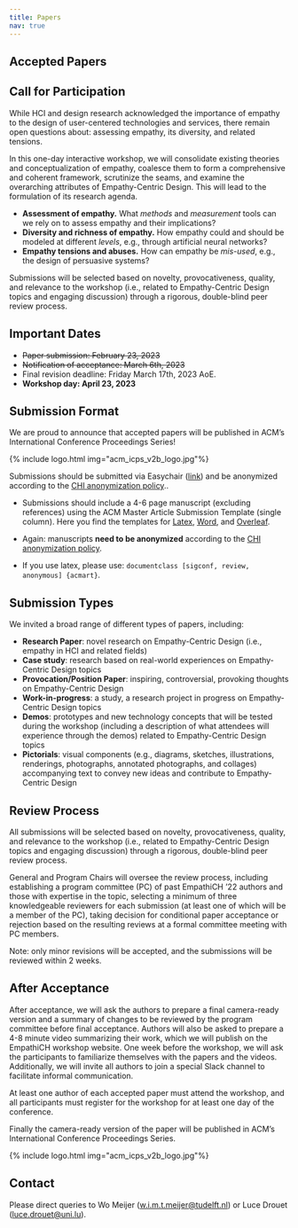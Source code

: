 ```yaml
---
title: Papers
nav: true
---
```


## Accepted Papers


## Call for Participation
<!-- TODO: update this to the copy that Luce wrote -->
While HCI and design research acknowledged the importance of empathy to the design of user-centered technologies and services, there remain open questions about: assessing empathy, its diversity, and related tensions.

In this one-day interactive workshop, we will consolidate existing theories and conceptualization of empathy, coalesce them to form a comprehensive and coherent framework, scrutinize the seams, and examine the overarching attributes of Empathy-Centric Design. This will lead to the formulation of its research agenda.

- **Assessment of empathy.** What *methods* and *measurement* tools can we rely on to assess empathy and their implications?
- **Diversity and richness of empathy.** How empathy could and should be modeled at different *levels*, e.g., through artificial neural networks?
- **Empathy tensions and abuses.** How can empathy be *mis-used*, e.g., the design of persuasive systems?

Submissions will be selected based on novelty, provocativeness, quality, and relevance to the workshop (i.e., related to Empathy-Centric Design topics and engaging discussion) through a rigorous, double-blind peer review process.

## Important Dates

- ~~Paper submission: February 23, 2023~~
- ~~Notification of acceptance: March 6th, 2023~~
- Final revision deadline: Friday March 17th, 2023 AoE.
- **Workshop day: April 23, 2023**

## Submission Format

We are proud to announce that accepted papers will be published in ACM’s International Conference Proceedings Series!
<div class="logos">
{% include logo.html img="acm_icps_v2b_logo.jpg"%}
</div>

Submissions should be submitted via Easychair ([link](https://easychair.org/conferences/?conf=empathich2023)) and be anonymized according to the [CHI anonymization policy](https://chi2023.acm.org/submission-guides/chi-anonymization-policy/)..

- Submissions should include a 4-6 page manuscript (excluding references) using the ACM Master Article Submission Template (single column). Here you find the templates for [Latex](https://www.acm.org/binaries/content/assets/publications/consolidated-tex-template/acmart-primary.zip), [Word](https://www.acm.org/binaries/content/assets/publications/taps/acm_submission_template.docx), and [Overleaf](https://www.overleaf.com/latex/templates/acm-conference-proceedings-master-template/pnrfvrrdbfwt).

- Again: manuscripts **need to be anonymized** according to the [CHI anonymization policy](https://chi2023.acm.org/submission-guides/chi-anonymization-policy/).
- If you use latex, please use: ``documentclass [sigconf, review, anonymous] {acmart}``.

## Submission Types

We invited a broad range of different types of papers, including:

- **Research Paper**: novel research on Empathy-Centric Design (i.e., empathy in HCI and related fields)
- **Case study**: research based on real-world experiences on Empathy-Centric Design topics
- **Provocation/Position Paper**: inspiring, controversial, provoking thoughts on Empathy-Centric Design
- **Work-in-progress**: a study, a research project in progress on Empathy-Centric Design topics
- **Demos**: prototypes and new technology concepts that will be tested during the workshop (including a description of what attendees will experience through the demos) related to Empathy-Centric Design topics
- **Pictorials**: visual components (e.g., diagrams, sketches, illustrations, renderings, photographs, annotated photographs, and collages) accompanying text to convey new ideas and contribute to Empathy-Centric Design

## Review Process

All submissions will be selected based on novelty, provocativeness, quality, and relevance to the workshop (i.e., related to Empathy-Centric Design topics and engaging discussion) through a rigorous, double-blind peer review process.

General and Program Chairs will oversee the review process, including establishing a program committee (PC) of past EmpathiCH ’22 authors and those with expertise in the topic, selecting a minimum of three knowledgeable reviewers for each submission (at least one of which will be a member of the PC), taking decision for conditional paper acceptance or rejection based on the resulting reviews at a formal committee meeting with PC members.

Note: only minor revisions will be accepted, and the submissions will be reviewed within 2 weeks.

## After Acceptance

After acceptance, we will ask the authors to prepare a final camera-ready version and a summary of changes to be reviewed by the program committee before final acceptance. Authors will also be asked to prepare a 4-8 minute video summarizing their work, which we will publish on the EmpathiCH workshop website. One week before the workshop, we will ask the participants to familiarize themselves with the papers and the videos. Additionally, we will invite all authors to join a special Slack channel to facilitate informal communication.

At least one author of each accepted paper must attend the workshop, and all participants must register for the workshop for at least one day of the conference.

Finally the camera-ready version of the paper will be published in ACM’s International Conference Proceedings Series.
<div class="logos">
{% include logo.html img="acm_icps_v2b_logo.jpg"%}
</div>

## Contact

Please direct queries to Wo Meijer (w.i.m.t.meijer@tudelft.nl) or Luce Drouet (luce.drouet@uni.lu).